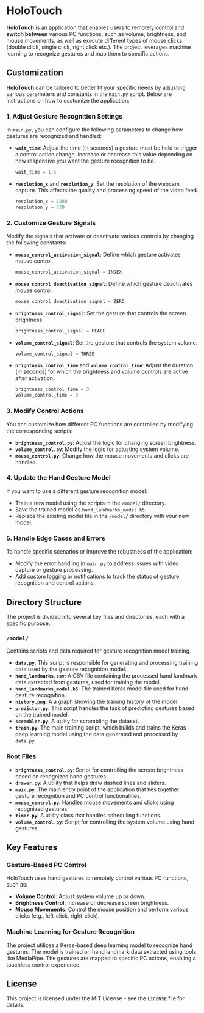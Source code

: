 # HoloTouch

**HoloTouch** is an application that enables users to remotely control and **switch between** various PC functions, such as volume, brightness, and mouse movements, as well as execute different types of mouse clicks (double click, single click, right click etc.). The project leverages machine learning to recognize gestures and map them to specific actions.

## Customization

**HoloTouch** can be tailored to better fit your specific needs by adjusting various parameters and constants in the `main.py` script. Below are instructions on how to customize the application:

### 1. Adjust Gesture Recognition Settings

In `main.py`, you can configure the following parameters to change how gestures are recognized and handled:

- **`wait_time`**: Adjust the time (in seconds) a gesture must be held to trigger a control action change. Increase or decrease this value depending on how responsive you want the gesture recognition to be.
    ```python
    wait_time = 1.5
    ```

- **`resolution_x`** and **`resolution_y`**: Set the resolution of the webcam capture. This affects the quality and processing speed of the video feed.
    ```python
    resolution_x = 1280
    resolution_y = 720
    ```

### 2. Customize Gesture Signals

Modify the signals that activate or deactivate various controls by changing the following constants:

- **`mouse_control_activation_signal`**: Define which gesture activates mouse control.
    ```python
    mouse_control_activation_signal = INDEX
    ```

- **`mouse_control_deactivation_signal`**: Define which gesture deactivates mouse control.
    ```python
    mouse_control_deactivation_signal = ZERO
    ```

- **`brightness_control_signal`**: Set the gesture that controls the screen brightness.
    ```python
    brightness_control_signal = PEACE
    ```

- **`volume_control_signal`**: Set the gesture that controls the system volume.
    ```python
    volume_control_signal = THREE
    ```

- **`brightness_control_time`** and **`volume_control_time`**: Adjust the duration (in seconds) for which the brightness and volume controls are active after activation.
    ```python
    brightness_control_time = 3
    volume_control_time = 3
    ```

### 3. Modify Control Actions

You can customize how different PC functions are controlled by modifying the corresponding scripts:

- **`brightness_control.py`**: Adjust the logic for changing screen brightness.
- **`volume_control.py`**: Modify the logic for adjusting system volume.
- **`mouse_control.py`**: Change how the mouse movements and clicks are handled.

### 4. Update the Hand Gesture Model

If you want to use a different gesture recognition model:

- Train a new model using the scripts in the `/model/` directory.
- Save the trained model as `hand_landmarks_model.h5`.
- Replace the existing model file in the `/model/` directory with your new model.

### 5. Handle Edge Cases and Errors

To handle specific scenarios or improve the robustness of the application:

- Modify the error handling in `main.py` to address issues with video capture or gesture processing.
- Add custom logging or notifications to track the status of gesture recognition and control actions.

## Directory Structure

The project is divided into several key files and directories, each with a specific purpose:

### `/model/`
Contains scripts and data required for gesture recognition model training.

- **`data.py`**: This script is responsible for generating and processing training data used by the gesture recognition model.
- **`hand_landmarks.csv`**: A CSV file containing the processed hand landmark data extracted from gestures, used for training the model.
- **`hand_landmarks_model.h5`**: The trained Keras model file used for hand gesture recognition.
- **`history.png`**: A a graph showing the training history of the model.
- **`predictor.py`**: This script handles the task of predicting gestures based on the trained model.
- **`scrambler.py`**: A utility for scrambling the dataset.
- **`train.py`**: The main training script, which builds and trains the Keras deep learning model using the data generated and processed by `data.py`.

### Root Files

- **`brightness_control.py`**: Script for controlling the screen brightness based on recognized hand gestures.
- **`drawer.py`**: A utility that helps draw dashed lines and sliders.
- **`main.py`**: The main entry point of the application that ties together gesture recognition and PC control functionalities.
- **`mouse_control.py`**: Handles mouse movements and clicks using recognized gestures.
- **`timer.py`**: A utility class that handles scheduling functions.
- **`volume_control.py`**: Script for controlling the system volume using hand gestures.

## Key Features

### Gesture-Based PC Control

HoloTouch uses hand gestures to remotely control various PC functions, such as:
- **Volume Control**: Adjust system volume up or down.
- **Brightness Control**: Increase or decrease screen brightness.
- **Mouse Movements**: Control the mouse position and perform various clicks (e.g., left-click, right-click).

### Machine Learning for Gesture Recognition

The project utilizes a Keras-based deep learning model to recognize hand gestures. The model is trained on hand landmark data extracted using tools like MediaPipe. The gestures are mapped to specific PC actions, enabling a touchless control experience.

## License

This project is licensed under the MIT License - see the `LICENSE` file for details.
